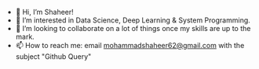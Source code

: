 - 👋 Hi, I’m Shaheer!
- 👀 I’m interested in Data Science, Deep Learning & System Programming. 
- 💞️ I’m looking to collaborate on a lot of things once my skills are up to the mark.
- 📫 How to reach me: email mohammadshaheer62@gmail.com with the subject "Github Query"
<!---
shaheer225/shaheer225 is a ✨ special ✨ repository because its `README.md` (this file) appears on your GitHub profile.
You can click the Preview link to take a look at your changes.
--->
